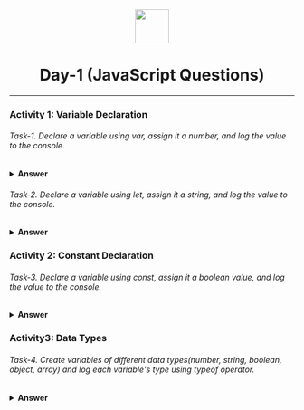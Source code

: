 <div align="center">
  <img height="60" src="https://img.icons8.com/color/344/javascript.png">
  <h1>Day-1 (JavaScript Questions)</h1>
</div>

---

### Activity 1: Variable Declaration

###### Task-1. Declare a variable using var, assign it a number, and log the value to the console.

<details><summary><b>Answer</b></summary>
<p>

```javascript
var num;
num = 1;
console.log(num); // Output: 1
```
</p>
</details>

###### Task-2. Declare a variable using let, assign it a string, and log the value to the console.

<details><summary><b>Answer</b></summary>
<p>

```javascript
let place;
place = "uttarakhand";
console.log(place); // Output: "uttarakhand"
```
</p>
</details>

### Activity 2: Constant Declaration

###### Task-3. Declare a variable using const, assign it a boolean value, and log the value to the console.

<details><summary><b>Answer</b></summary>
<p>

```javascript
const isOk; //SyntaxError: Missing initializer in const declaration
isOk = true;
console.log(isOk);
```
</p>
</details>

### Activity3: Data Types

###### Task-4. Create variables of different data types(number, string, boolean, object, array) and log each variable's type using typeof operator.

<details><summary><b>Answer</b></summary>
<p>

```javascript
// Number
let myNumber = 42;
console.log(typeof myNumber); // Output: "number"

// String
let myString = "Hello, World!";
console.log(typeof myString); // Output: "string"

// Boolean
let myBool = true;
console.log(typeof myBool); // Output: "boolean"

// Object
let obj = { name: "John", age: 30 };
console.log(typeof obj); // Output: "object"

// Array
let arr = [1, 2, 3, 4, 5];
console.log(typeof arr); // Output: "object"

// Null
let myNul = null;
console.log(typeof myNul); // Output: "object"

// Undefined
let myUndefine;
console.log(typeof myUndefine); // Output: "undefined"

// Function
let myFunction = function() {};
console.log(typeof myFunction); // Output: "function"

// Symbol
let mySymbol = Symbol();
console.log(typeof mySymbol); // Output: "symbol"

// BigInt
let myBig = 9007199254740991n;
console.log(typeof myBig); // Output: "bigint"

```
</p>
</details>